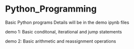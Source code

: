 # Python_Programming
Basic Python programs
Details will be in the demo ipynb files

demo 1: Basic conditonal, iterational and jump statements

demo 2: Basic arithmetic and reassignment operations
